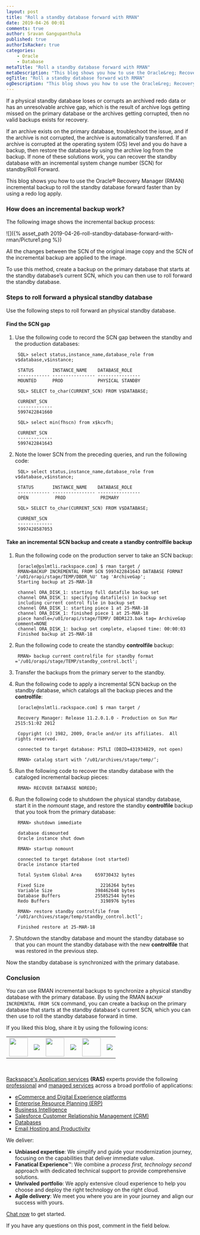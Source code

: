 ```yaml
---
layout: post
title: "Roll a standby database forward with RMAN"
date: 2019-04-26 00:01
comments: true
author: Sravan Gangupanthula
published: true
authorIsRacker: true
categories:
    - Oracle
    - Database
metaTitle: "Roll a standby database forward with RMAN"
metaDescription: "This blog shows you how to use the Oracle&reg; Recovery Manager (RMAN) incremental backup to roll the standby database forward faster than by using a redo log apply."
ogTitle: "Roll a standby database forward with RMAN"
ogDescription: "This blog shows you how to use the Oracle&reg; Recovery Manager (RMAN) incremental backup to roll the standby database forward faster than by using a redo log apply."
---
```


If a physical standby database loses or corrupts an archived redo data or
has an unresolvable archive gap, which is the result of archive logs getting
missed on the primary database or the archives getting corrupted, then no
valid backups exists for recovery.

<!-- more -->

If an archive exists on the primary database, troubleshoot the issue, and if
the archive is not corrupted, the archive is automatically transferred. If
an archive is corrupted at the operating system (OS) level and you do have a
backup, then restore the database by using the archive log from the backup. If
none of these solutions work, you can recover the standby database with an
incremental system change number (SCN) for standby/Roll Forward.

This blog shows you how to use the Oracle&reg; Recovery Manager (RMAN)
incremental backup to roll the standby database forward faster than by using a
redo log apply.

### How does an incremental backup work?

The following image shows the incremental backup process:

![]({% asset_path 2019-04-26-roll-standby-database-forward-with-rman/Picture1.png %})

All the changes between the SCN of the original image copy and the SCN of the
incremental backup are applied to the image.

To use this method, create a backup on the primary database that starts at the
standby database’s current SCN, which you can then use to roll forward the standby database.

### Steps to roll forward a physical standby database

Use the following steps to roll forward an physical standby database.

#### Find the SCN gap

1. Use the following code to record the SCN gap between the standby and the
   production databases:

        SQL> select status,instance_name,database_role from v$database,v$instance;

        STATUS       INSTANCE_NAME    DATABASE_ROLE
        ------------ ---------------- ----------------
        MOUNTED      PROD             PHYSICAL STANDBY

        SQL> SELECT to_char(CURRENT_SCN) FROM V$DATABASE;

        CURRENT_SCN
        -------------
        5997422841660

        SQL> select min(fhscn) from x$kcvfh;

        CURRENT_SCN
        -------------
        5997422841643

2. Note the lower SCN from the preceding queries, and run the following code:


        SQL> select status,instance_name,database_role from v$database,v$instance;

        STATUS       INSTANCE_NAME    DATABASE_ROLE
        ------------ ---------------- ----------------
        OPEN          PROD             PRIMARY

        SQL> SELECT to_char(CURRENT_SCN) FROM V$DATABASE;

        CURRENT_SCN
        -------------
        5997428587053

#### Take an incremental SCN backup and create a standby **controlfile** backup

1. Run the following code on the production server to take an SCN backup:

        [oracle@pslmtli.rackspace.com] $ rman target /
        RMAN>BACKUP INCREMENTAL FROM SCN 5997422841643 DATABASE FORMAT '/u01/orapi/stage/TEMP/DBDR_%U' tag 'ArchiveGap';
        Starting backup at 25-MAR-18

        channel ORA_DISK_1: starting full datafile backup set
        channel ORA_DISK_1: specifying datafile(s) in backup set
        including current control file in backup set
        channel ORA_DISK_1: starting piece 1 at 25-MAR-18
        channel ORA_DISK_1: finished piece 1 at 25-MAR-18
        piece handle=/u01/orapi/stage/TEMP/ DBDR123.bak tag= ArchiveGap comment=NONE
        channel ORA_DISK_1: backup set complete, elapsed time: 00:00:03
        Finished backup at 25-MAR-18

2. Run the following code to create the standby **controlfile** backup:

        RMAN> backup current controlfile for standby format ='/u01/orapi/stage/TEMP/standby_control.bctl';

3. Transfer the backups from the primary server to the standby.

4. Run the following code to apply a incremental SCN backup on the standby
   database, which catalogs all the backup pieces and the **controlfile**:

        [oracle@nslmtli.rackspace.com] $ rman target /

        Recovery Manager: Release 11.2.0.1.0 - Production on Sun Mar 2515:51:02 2012

        Copyright (c) 1982, 2009, Oracle and/or its affiliates.  All rights reserved.

        connected to target database: PSTLI (DBID=431934829, not open)

        RMAN> catalog start with ‘/u01/archives/stage/temp/’;


5. Run the following code to recover the standby database with the cataloged
   incremental backup pieces:

        RMAN> RECOVER DATABASE NOREDO;

6. Run the following code to shutdown the physical standby database, start it
   in the *nomount* stage, and restore the standby **controlfile** backup that
   you took from the primary database:

        RMAN> shutdown immediate

        database dismounted
        Oracle instance shut down

        RMAN> startup nomount

        connected to target database (not started)
        Oracle instance started

        Total System Global Area     659730432 bytes

        Fixed Size                     2216264 bytes
        Variable Size                398462648 bytes
        Database Buffers             255852544 bytes
        Redo Buffers                   3198976 bytes

        RMAN> restore standby controlfile from ‘/u01/archives/stage/temp/standby_control.bctl’;

        Finished restore at 25-MAR-18

7. Shutdown the standby database and mount the standby database so that you can
   mount the standby database with the new **controlfile** that was restored in
   the previous step.

Now the standby database is synchronized with the primary database.

### Conclusion

You can use RMAN incremental backups to synchronize a physical standby database
with the primary database. By using the RMAN `BACKUP INCREMENTAL FROM SCN`
command, you can create a backup on the primary database that starts at the
standby database's current SCN, which you can then use to roll the standby
database forward in time.


<table>
  <tr>If you liked this blog, share it by using the following icons:</tr>
  <tr>
   <td>
       <img src="{% asset_path line-tile.png %}" width=50 >
    </td>
    <td>
      <a href="https://twitter.com/home?status=https%3A//developer.rackspace.com/blog/roll-standby-database-forward-with-rman/">
        <img src="{% asset_path shareT.png %}">
      </a>
    </td>
    <td>
       <img src="{% asset_path line-tile.png %}" width=50 >
    </td>
    <td>
      <a href="https://www.facebook.com/sharer/sharer.php?u=https%3A//developer.rackspace.com/blog/roll-standby-database-forward-with-rman/">
        <img src="{% asset_path shareFB.png %}">
      </a>
    </td>
    <td>
       <img src="{% asset_path line-tile.png %}" width=50 >
    </td>
    <td>
      <a href="https://www.linkedin.com/shareArticle?mini=true&url=https%3A//developer.rackspace.com/blog/roll-standby-database-forward-with-rman&summary=&source=">
        <img src="{% asset_path shareL.png %}">
      </a>
    </td>
  </tr>
</table>

</br>

[Rackspace's Application services](https://www.rackspace.com/application-management/managed-services)
**(RAS)** experts provide the following [professional](https://www.rackspace.com/application-management/professional-services)
and
[managed services](https://www.rackspace.com/application-management/managed-services) across
a broad portfolio of applications:

- [eCommerce and Digital Experience platforms](https://www.rackspace.com/ecommerce-digital-experience)
- [Enterprise Resource Planning (ERP)](https://www.rackspace.com/erp)
- [Business Intelligence](https://www.rackspace.com/business-intelligence)
- [Salesforce Customer Relationship Management (CRM)](https://www.rackspace.com/salesforce-managed-services)
- [Databases](https://www.rackspace.com/dba-services)
- [Email Hosting and Productivity](https://www.rackspace.com/email-hosting)

We deliver:

- **Unbiased expertise**: We simplify and guide your modernization journey,
focusing on the capabilities that deliver immediate value.
- **Fanatical Experience**&trade;: We combine a *process first, technology second*
approach with dedicated technical support to provide comprehensive solutions.
- **Unrivaled portfolio**: We apply extensive cloud experience to help you
choose and deploy the right technology on the right cloud.
- **Agile delivery**: We meet you where you are in your journey and align
our success with yours.

[Chat now](https://www.rackspace.com/#chat) to get started.

If you have any questions on this post, comment in the field below.


